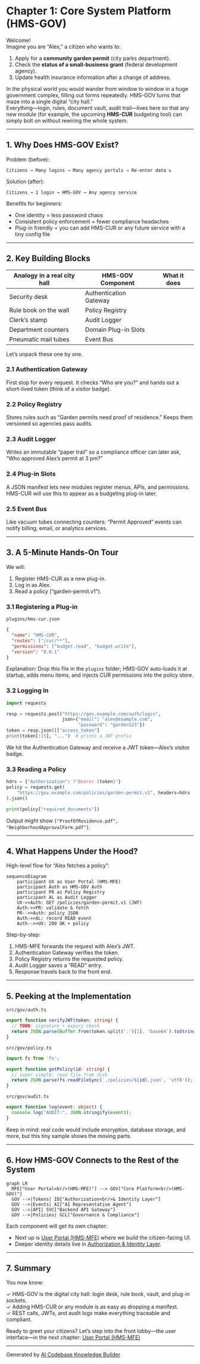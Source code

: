 # Chapter 1: Core System Platform (HMS-GOV)

Welcome!  
Imagine you are “Alex,” a citizen who wants to:

1. Apply for a **community garden permit** (city parks department).  
2. Check the **status of a small-business grant** (federal development agency).  
3. Update health insurance information after a change of address.

In the physical world you would wander from window to window in a huge government complex, filling out forms repeatedly. HMS-GOV turns that maze into a single digital “city hall.”  
Everything—login, rules, document vault, audit trail—lives here so that any new module (for example, the upcoming **HMS-CUR** budgeting tool) can simply bolt on without rewiring the whole system.

---

## 1. Why Does HMS-GOV Exist?

Problem (before):  
```
Citizens → Many logins → Many agency portals → Re-enter data ↻
```

Solution (after):  
```
Citizens → 1 login → HMS-GOV → Any agency service
```

Benefits for beginners:

* One identity = less password chaos  
* Consistent policy enforcement = fewer compliance headaches  
* Plug-in friendly = you can add HMS-CUR or any future service with a tiny config file

---

## 2. Key Building Blocks

| Analogy in a real city hall | HMS-GOV Component | What it does |
| --------------------------- | ----------------- | ------------ |
| Security desk               | Authentication Gateway |
| Rule book on the wall       | Policy Registry |
| Clerk’s stamp               | Audit Logger |
| Department counters         | Domain Plug-in Slots |
| Pneumatic mail tubes        | Event Bus |

Let’s unpack these one by one.

### 2.1 Authentication Gateway  
First stop for every request. It checks “Who are you?” and hands out a short-lived token (think of a visitor badge).

### 2.2 Policy Registry  
Stores rules such as “Garden permits need proof of residence.” Keeps them versioned so agencies pass audits.

### 2.3 Audit Logger  
Writes an immutable “paper trail” so a compliance officer can later ask, “Who approved Alex’s permit at 3 pm?”

### 2.4 Plug-in Slots  
A JSON manifest lets new modules register menus, APIs, and permissions. HMS-CUR will use this to appear as a budgeting plug-in later.

### 2.5 Event Bus  
Like vacuum tubes connecting counters: “Permit Approved” events can notify billing, email, or analytics services.

---

## 3. A 5-Minute Hands-On Tour

We will:

1. Register HMS-CUR as a new plug-in.  
2. Log in as Alex.  
3. Read a policy (“garden-permit.v1”).  

### 3.1 Registering a Plug-in

`plugins/hms-cur.json`
```json
{
  "name": "HMS-CUR",
  "routes": ["/cur/**"],
  "permissions": ["budget.read", "budget.write"],
  "version": "0.0.1"
}
```
Explanation: Drop this file in the `plugins` folder; HMS-GOV auto-loads it at startup, adds menu items, and injects CUR permissions into the policy store.

### 3.2 Logging In

```python
import requests

resp = requests.post("https://gov.example.com/auth/login",
                     json={"email": "alex@example.com",
                           "password": "garden123"})
token = resp.json()["access_token"]
print(token[:15], "...")  # prints a JWT prefix
```
We hit the Authentication Gateway and receive a JWT token—Alex’s visitor badge.

### 3.3 Reading a Policy

```python
hdrs = {"Authorization": f"Bearer {token}"}
policy = requests.get(
    "https://gov.example.com/policies/garden-permit.v1", headers=hdrs
).json()

print(policy["required_documents"])
```
Output might show `["ProofOfResidence.pdf", "NeighborhoodApprovalForm.pdf"]`.

---

## 4. What Happens Under the Hood?

High-level flow for “Alex fetches a policy”:

```mermaid
sequenceDiagram
    participant UX as User Portal (HMS-MFE)
    participant Auth as HMS-GOV Auth
    participant PR as Policy Registry
    participant AL as Audit Logger
    UX->>Auth: GET /policies/garden-permit.v1 (JWT)
    Auth->>PR: validate & fetch
    PR-->>Auth: policy JSON
    Auth->>AL: record READ event
    Auth-->>UX: 200 OK + policy
```

Step-by-step:

1. HMS-MFE forwards the request with Alex’s JWT.  
2. Authentication Gateway verifies the token.  
3. Policy Registry returns the requested policy.  
4. Audit Logger saves a “READ” entry.  
5. Response travels back to the front end.

---

## 5. Peeking at the Implementation

`src/gov/auth.ts`
```ts
export function verifyJWT(token: string) {
  // TODO: signature + expiry check
  return JSON.parse(Buffer.from(token.split('.')[1], 'base64').toString());
}
```

`src/gov/policy.ts`
```ts
import fs from 'fs';

export function getPolicy(id: string) {
  // super simple: read file from disk
  return JSON.parse(fs.readFileSync(`./policies/${id}.json`, 'utf8'));
}
```

`src/gov/audit.ts`
```ts
export function log(event: object) {
  console.log("AUDIT:", JSON.stringify(event));
}
```

Keep in mind: real code would include encryption, database storage, and more, but this tiny sample shows the moving parts.

---

## 6. How HMS-GOV Connects to the Rest of the System

```mermaid
graph LR
  MFE["User Portal<br/>(HMS-MFE)"] --> GOV["Core Platform<br/>(HMS-GOV)"]
  GOV -->|Tokens| ID["Authorization<br/>& Identity Layer"]
  GOV -->|Events| AI["AI Representative Agent"]
  GOV -->|API| SVC["Backend API Gateway"]
  GOV -->|Policies| GCL["Governance & Compliance"]
```

Each component will get its own chapter:

* Next up is [User Portal (HMS-MFE)](02_user_portal__hms_mfe__.md) where we build the citizen-facing UI.  
* Deeper identity details live in [Authorization & Identity Layer](03_authorization___identity_layer_.md).  

---

## 7. Summary

You now know:

✓ HMS-GOV is the digital city hall: login desk, rule book, vault, and plug-in sockets.  
✓ Adding HMS-CUR or any module is as easy as dropping a manifest.  
✓ REST calls, JWTs, and audit logs make everything traceable and compliant.

Ready to greet your citizens? Let’s step into the front lobby—the user interface—in the next chapter: [User Portal (HMS-MFE)](02_user_portal__hms_mfe__.md)

---

Generated by [AI Codebase Knowledge Builder](https://github.com/The-Pocket/Tutorial-Codebase-Knowledge)